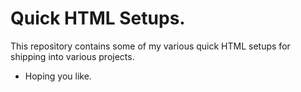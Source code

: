 # Quick HTML Setups. 

This repository contains some of my various quick HTML setups for shipping into
various projects. 

- Hoping you like. 
